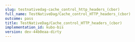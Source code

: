 ```yaml
---
slug: testnativedag-cache_control_http_headers_(cbor)
full_name: TestNativeDag/Cache_control_HTTP_headers_(cbor)
outcome: pass
title: TestNativeDag/Cache_control_HTTP_headers_(cbor)
implementation_id: kubo-bis
version: dev-44b0eaa-dirty
---
```


